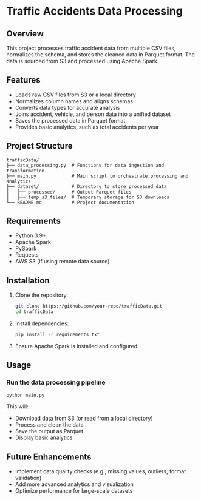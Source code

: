 # Traffic Accidents Data Processing

## Overview
This project processes traffic accident data from multiple CSV files, normalizes the schema, and stores the cleaned data in Parquet format. The data is sourced from S3 and processed using Apache Spark.

## Features
- Loads raw CSV files from S3 or a local directory
- Normalizes column names and aligns schemas
- Converts data types for accurate analysis
- Joins accident, vehicle, and person data into a unified dataset
- Saves the processed data in Parquet format
- Provides basic analytics, such as total accidents per year

## Project Structure
```
trafficData/
├── data_processing.py  # Functions for data ingestion and transformation
├── main.py             # Main script to orchestrate processing and analytics
├── dataset/            # Directory to store processed data
│   ├── processed/      # Output Parquet files
│   ├── temp_s3_files/  # Temporary storage for S3 downloads
└── README.md           # Project documentation
```

## Requirements
- Python 3.9+
- Apache Spark
- PySpark
- Requests
- AWS S3 (if using remote data source)

## Installation
1. Clone the repository:
   ```sh
   git clone https://github.com/your-repo/trafficData.git
   cd trafficData
   ```
2. Install dependencies:
   ```sh
   pip install -r requirements.txt
   ```
3. Ensure Apache Spark is installed and configured.

## Usage
### Run the data processing pipeline
```sh
python main.py
```
This will:
- Download data from S3 (or read from a local directory)
- Process and clean the data
- Save the output as Parquet
- Display basic analytics

## Future Enhancements
- Implement data quality checks (e.g., missing values, outliers, format validation)
- Add more advanced analytics and visualization
- Optimize performance for large-scale datasets

